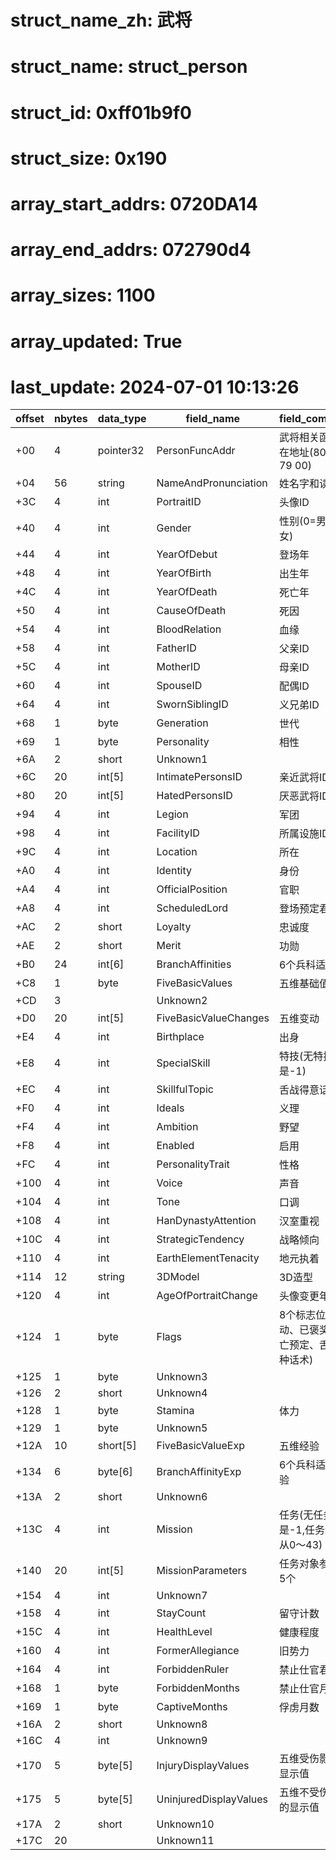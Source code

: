 # struct_name_zh: 武将
# struct_name: struct_person
# struct_id: 0xff01b9f0
# struct_size: 0x190
# array_start_addrs: 0720DA14
# array_end_addrs: 072790d4
# array_sizes: 1100
# array_updated: True
# last_update: 2024-07-01 10:13:26

| offset | nbytes | data_type | field_name             | field_comment                                     |
| ------ | ------ | --------- | ---------------------- | ------------------------------------------------- |
| +00    | 4      | pointer32 | PersonFuncAddr         | 武将相关函数所在地址(80 C7 79 00)                 |
| +04    | 56     | string    | NameAndPronunciation   | 姓名字和读音                                      |
| +3C    | 4      | int       | PortraitID             | 头像ID                                            |
| +40    | 4      | int       | Gender                 | 性别(0=男,1=女)                                   |
| +44    | 4      | int       | YearOfDebut            | 登场年                                            |
| +48    | 4      | int       | YearOfBirth            | 出生年                                            |
| +4C    | 4      | int       | YearOfDeath            | 死亡年                                            |
| +50    | 4      | int       | CauseOfDeath           | 死因                                              |
| +54    | 4      | int       | BloodRelation          | 血缘                                              |
| +58    | 4      | int       | FatherID               | 父亲ID                                            |
| +5C    | 4      | int       | MotherID               | 母亲ID                                            |
| +60    | 4      | int       | SpouseID               | 配偶ID                                            |
| +64    | 4      | int       | SwornSiblingID         | 义兄弟ID                                          |
| +68    | 1      | byte      | Generation             | 世代                                              |
| +69    | 1      | byte      | Personality            | 相性                                              |
| +6A    | 2      | short     | Unknown1               |                                                   |
| +6C    | 20     | int[5]    | IntimatePersonsID      | 亲近武将ID                                        |
| +80    | 20     | int[5]    | HatedPersonsID         | 厌恶武将ID                                        |
| +94    | 4      | int       | Legion                 | 军团                                              |
| +98    | 4      | int       | FacilityID             | 所属设施ID                                        |
| +9C    | 4      | int       | Location               | 所在                                              |
| +A0    | 4      | int       | Identity               | 身份                                              |
| +A4    | 4      | int       | OfficialPosition       | 官职                                              |
| +A8    | 4      | int       | ScheduledLord          | 登场预定君主                                      |
| +AC    | 2      | short     | Loyalty                | 忠诚度                                            |
| +AE    | 2      | short     | Merit                  | 功勋                                              |
| +B0    | 24     | int[6]    | BranchAffinities       | 6个兵科适性                                       |
| +C8    | 1      | byte      | FiveBasicValues        | 五维基础值                                        |
| +CD    | 3      |           | Unknown2               |                                                   |
| +D0    | 20     | int[5]    | FiveBasicValueChanges  | 五维变动                                          |
| +E4    | 4      | int       | Birthplace             | 出身                                              |
| +E8    | 4      | int       | SpecialSkill           | 特技(无特技是-1)                                  |
| +EC    | 4      | int       | SkillfulTopic          | 舌战得意话题                                      |
| +F0    | 4      | int       | Ideals                 | 义理                                              |
| +F4    | 4      | int       | Ambition               | 野望                                              |
| +F8    | 4      | int       | Enabled                | 启用                                              |
| +FC    | 4      | int       | PersonalityTrait       | 性格                                              |
| +100   | 4      | int       | Voice                  | 声音                                              |
| +104   | 4      | int       | Tone                   | 口调                                              |
| +108   | 4      | int       | HanDynastyAttention    | 汉室重视                                          |
| +10C   | 4      | int       | StrategicTendency      | 战略倾向                                          |
| +110   | 4      | int       | EarthElementTenacity   | 地元执着                                          |
| +114   | 12     | string    | 3DModel                | 3D造型                                            |
| +120   | 4      | int       | AgeOfPortraitChange    | 头像变更年龄                                      |
| +124   | 1      | byte      | Flags                  | 8个标志位(已行动、已褒奖、死亡预定、舌战五种话术) |
| +125   | 1      | byte      | Unknown3               |                                                   |
| +126   | 2      | short     | Unknown4               |                                                   |
| +128   | 1      | byte      | Stamina                | 体力                                              |
| +129   | 1      | byte      | Unknown5               |                                                   |
| +12A   | 10     | short[5]  | FiveBasicValueExp      | 五维经验                                          |
| +134   | 6      | byte[6]   | BranchAffinityExp      | 6个兵科适性经验                                   |
| +13A   | 2      | short     | Unknown6               |                                                   |
| +13C   | 4      | int       | Mission                | 任务(无任务是-1,任务编码从0～43)                  |
| +140   | 20     | int[5]    | MissionParameters      | 任务对象参数共5个                                 |
| +154   | 4      | int       | Unknown7               |                                                   |
| +158   | 4      | int       | StayCount              | 留守计数                                          |
| +15C   | 4      | int       | HealthLevel            | 健康程度                                          |
| +160   | 4      | int       | FormerAllegiance       | 旧势力                                            |
| +164   | 4      | int       | ForbiddenRuler         | 禁止仕官君主                                      |
| +168   | 1      | byte      | ForbiddenMonths        | 禁止仕官月数                                      |
| +169   | 1      | byte      | CaptiveMonths          | 俘虏月数                                          |
| +16A   | 2      | short     | Unknown8               |                                                   |
| +16C   | 4      | int       | Unknown9               |                                                   |
| +170   | 5      | byte[5]   | InjuryDisplayValues    | 五维受伤影响的显示值                              |
| +175   | 5      | byte[5]   | UninjuredDisplayValues | 五维不受伤影响的显示值                            |
| +17A   | 2      | short     | Unknown10              |                                                   |
| +17C   | 20     |           | Unknown11              |                                                   |
